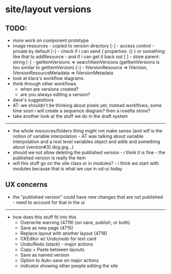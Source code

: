 # site/layout versions

## TODO:
  - more work on component prototype
  - image resources - copied to version directory
  [-] - access control - private by default
  [-] - check if i can send { properties: {} } or something like that to addResource - and if i can get it back out
  [ ] - store parent: string
  [-] - getItemVersions => searchItemVersions (getItemVersions is too similar to getItemVersion)
  [-] - IVersionResource => IVersion, IVersionResourceMetadata => IVersionMetadata
  - look at klara's workflow diagrams
  - think through other workflows
    - when are versions created?
    - are you always editing a version?
  - dave's suggestions
  - AT: we shouldn't be thinking about pixels yet, instead workflows; some time soon i will create a sequence diagram? then a rosetta stone?
  - take another look at the stuff we do in the draft system
  ---
  - the whole resources/folders thing might not make sense (and wtf is the notion of variable interpolation - AT was talking about variable interpolation and a root level variables object and adlib and something about {version#3}.dog.jpg...)
  - should we not allow deleting the published version - i think it is fine - the published version is really the item
  - will this stuff go on the site class or in modules? - i think we start with modules because that is what we use in od-ui today

## UX concerns
- the "published version" could have new changes that are not published - need to account for that in the ui

-------

- how does this stuff fit into this
  - Overwrite warning (4719) (on save, publish, or both)
  - Save as new page (4715)
  - Replace layout with another layout (4718)
  - CKEditor w/ Undo/redo for text card
  - Undo/Redo (stack) - major actions
  - Copy + Paste between layouts
  - Save as named version
  - Option to Auto-save on major actions
  - indicator showing other people editing the site
